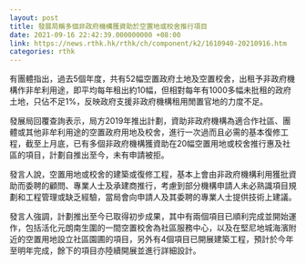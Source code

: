 ```yaml
---
layout: post
title: 發展局稱多個非政府機構獲資助於空置地或校舍推行項目
date: 2021-09-16 22:42:39.000000000 +08:00
link: https://news.rthk.hk/rthk/ch/component/k2/1610940-20210916.htm
categories: rthk
---
```


有團體指出，過去5個年度，共有52幅空置政府土地及空置校舍，出租予非政府機構作非牟利用途，即平均每年租出約10幅，但相對每年有1000多幅未批租的政府土地，只佔不足1%，反映政府支援非政府機構租用閒置官地的力度不足。

發展局回覆查詢表示，局方2019年推出計劃，資助非政府機構為適合作社區、團體或其他非牟利用途的空置政府用地及校舍，進行一次過而且必需的基本復修工程，截至上月底，已有多個非政府機構獲資助在20幅空置用地或校舍推行惠及社區的項目，計劃自推出至今，未有申請被拒。

發言人說，空置用地或校舍的建築或復修工程，基本上會由非政府機構利用獲批資助而委聘的顧問、專業人士及承建商推行，考慮到部分機構申請人未必熟識項目規劃和工程管理或缺乏經驗，當局會向申請人及其委聘的專業人士提供技術上建議。

發言人強調，計劃推出至今已取得初步成果，其中有兩個項目已順利完成並開始運作，包括活化元朗南生圍的一間空置校舍為社區服務中心，以及在堅尼地城海濱附近的空置用地設立社區園圃的項目，另外有4個項目已開展建築工程，預計於今年至明年完成，餘下的項目亦陸續開展並進行詳細設計。
